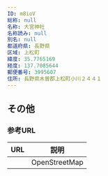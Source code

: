 ```yaml
---
ID: m8ioV
総称: null
名称: 大宮神社
名称読み: null
別名: null
都道府県: 長野県
区域: 上松町
緯度: 35.7765169
経度: 137.7085644
郵便番号: 3995607
住所: 長野県木曽郡上松町小川２４４１
---
```


## その他

### 参考URL

| URL | 説明          |
| --- | ------------- |
|     | OpenStreetMap |
